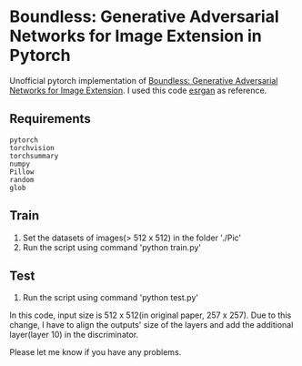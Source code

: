 # Boundless: Generative Adversarial Networks for Image Extension in Pytorch

Unofficial pytorch implementation of [Boundless: Generative Adversarial Networks for Image Extension](https://arxiv.org/abs/1908.07007).
I used this code [esrgan](https://github.com/eriklindernoren/PyTorch-GAN/tree/master/implementations/esrgan) as reference.

## Requirements

```
pytorch
torchvision
torchsummary
numpy
Pillow
random
glob
```

## Train
1. Set the datasets of images(> 512 x 512) in the folder './Pic'
2. Run the script using command 'python train.py'

## Test
1. Run the script using command 'python test.py'


In this code, input size is 512 x 512(in original paper, 257 x 257).
Due to this change, I have to align the outputs' size of the layers and add the additional layer(layer 10) in the discriminator.

Please let me know if you have any problems.
